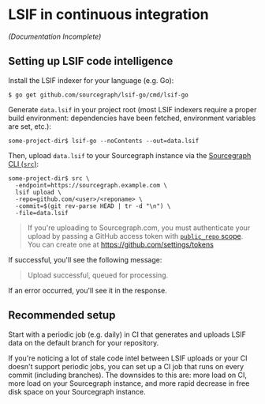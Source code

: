 # LSIF in continuous integration

*(Documentation Incomplete)*

## Setting up LSIF code intelligence

Install the LSIF indexer for your language (e.g. Go):

```
$ go get github.com/sourcegraph/lsif-go/cmd/lsif-go
```

Generate `data.lsif` in your project root (most LSIF indexers require a proper build environment: dependencies have been fetched, environment variables are set, etc.):

```
some-project-dir$ lsif-go --noContents --out=data.lsif
```

Then, upload `data.lsif` to your Sourcegraph instance via the [Sourcegraph CLI (`src`)](https://github.com/sourcegraph/src-cli):

```
some-project-dir$ src \
  -endpoint=https://sourcegraph.example.com \
  lsif upload \
  -repo=github.com/<user>/<reponame> \
  -commit=$(git rev-parse HEAD | tr -d "\n") \
  -file=data.lsif
```

> If you're uploading to Sourcegraph.com, you must authenticate your upload by passing a GitHub access token with [`public_repo` scope](https://developer.github.com/apps/building-oauth-apps/understanding-scopes-for-oauth-apps/#available-scopes). You can create one at https://github.com/settings/tokens

If successful, you'll see the following message:

> Upload successful, queued for processing.

If an error occurred, you'll see it in the response.

## Recommended setup

Start with a periodic job (e.g. daily) in CI that generates and uploads LSIF data on the default branch for your repository.

If you're noticing a lot of stale code intel between LSIF uploads or your CI doesn't support periodic jobs, you can set up a CI job that runs on every commit (including branches). The downsides to this are: more load on CI, more load on your Sourcegraph instance, and more rapid decrease in free disk space on your Sourcegraph instance.
